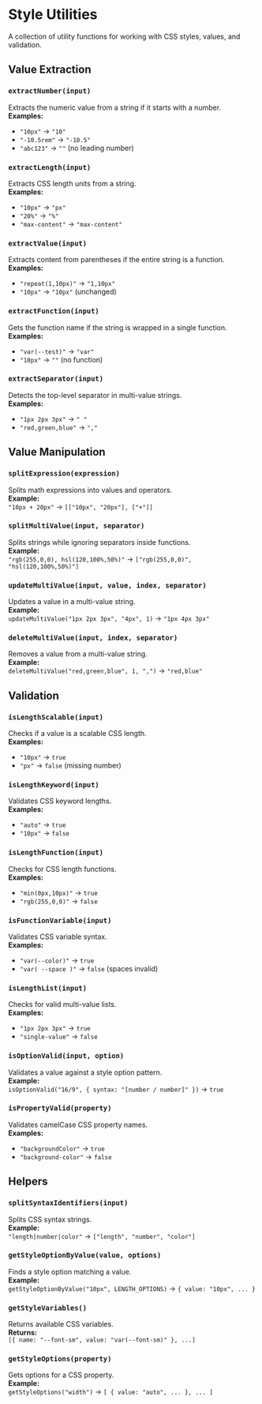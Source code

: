 # Style Utilities

A collection of utility functions for working with CSS styles, values, and validation.

## Value Extraction

### `extractNumber(input)`

Extracts the numeric value from a string if it starts with a number.  
**Examples:**  

- `"10px"` → `"10"`  
- `"-10.5rem"` → `"-10.5"`  
- `"abc123"` → `""` (no leading number)

### `extractLength(input)`

Extracts CSS length units from a string.  
**Examples:**  

- `"10px"` → `"px"`  
- `"20%"` → `"%"`  
- `"max-content"` → `"max-content"`

### `extractValue(input)`

Extracts content from parentheses if the entire string is a function.  
**Examples:**  

- `"repeat(1,10px)"` → `"1,10px"`  
- `"10px"` → `"10px"` (unchanged)

### `extractFunction(input)`

Gets the function name if the string is wrapped in a single function.  
**Examples:**  

- `"var(--test)"` → `"var"`  
- `"10px"` → `""` (no function)

### `extractSeparator(input)`

Detects the top-level separator in multi-value strings.  
**Examples:**  

- `"1px 2px 3px"` → `" "`  
- `"red,green,blue"` → `","`

## Value Manipulation

### `splitExpression(expression)`

Splits math expressions into values and operators.  
**Example:**  
`"10px + 20px"` → `[["10px", "20px"], ["+"]]`

### `splitMultiValue(input, separator)`

Splits strings while ignoring separators inside functions.  
**Example:**  
`"rgb(255,0,0), hsl(120,100%,50%)"` → `["rgb(255,0,0)", "hsl(120,100%,50%)"]`

### `updateMultiValue(input, value, index, separator)`

Updates a value in a multi-value string.  
**Example:**  
`updateMultiValue("1px 2px 3px", "4px", 1)` → `"1px 4px 3px"`

### `deleteMultiValue(input, index, separator)`

Removes a value from a multi-value string.  
**Example:**  
`deleteMultiValue("red,green,blue", 1, ",")` → `"red,blue"`

## Validation

### `isLengthScalable(input)`

Checks if a value is a scalable CSS length.  
**Examples:**  

- `"10px"` → `true`  
- `"px"` → `false` (missing number)

### `isLengthKeyword(input)`

Validates CSS keyword lengths.  
**Examples:**  

- `"auto"` → `true`  
- `"10px"` → `false`

### `isLengthFunction(input)`

Checks for CSS length functions.  
**Examples:**  

- `"min(0px,10px)"` → `true`  
- `"rgb(255,0,0)"` → `false`

### `isFunctionVariable(input)`

Validates CSS variable syntax.  
**Examples:**  

- `"var(--color)"` → `true`  
- `"var( --space )"` → `false` (spaces invalid)

### `isLengthList(input)`

Checks for valid multi-value lists.  
**Examples:**  

- `"1px 2px 3px"` → `true`  
- `"single-value"` → `false`

### `isOptionValid(input, option)`

Validates a value against a style option pattern.  
**Example:**  
`isOptionValid("16/9", { syntax: "[number / number]" })` → `true`

### `isPropertyValid(property)`

Validates camelCase CSS property names.  
**Examples:**  

- `"backgroundColor"` → `true`  
- `"background-color"` → `false`

## Helpers

### `splitSyntaxIdentifiers(input)`

Splits CSS syntax strings.  
**Example:**  
`"length|number|color"` → `["length", "number", "color"]`

### `getStyleOptionByValue(value, options)`

Finds a style option matching a value.  
**Example:**  
`getStyleOptionByValue("10px", LENGTH_OPTIONS)` → `{ value: "10px", ... }`

### `getStyleVariables()`

Returns available CSS variables.  
**Returns:**  
`[{ name: "--font-sm", value: "var(--font-sm)" }, ...]`

### `getStyleOptions(property)`

Gets options for a CSS property.  
**Example:**  
`getStyleOptions("width")` → `[ { value: "auto", ... }, ... ]`
